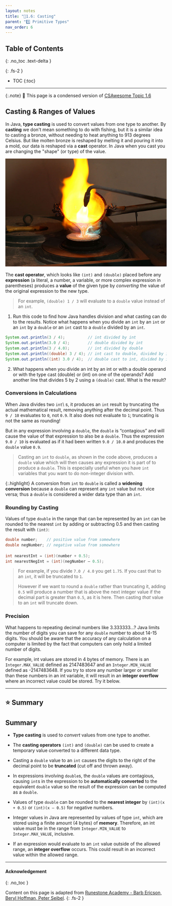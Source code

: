 ```yaml
---
layout: notes
title: "📓1.6: Casting" 
parent: "1️⃣ Primitive Types"
nav_order: 6
---
```


## Table of Contents
{: .no_toc .text-delta }

{: .fs-2 }
- TOC
{:toc}

---

{:.note}
📖 This page is a condensed version of [CSAwesome Topic 1.6](https://runestone.academy/ns/books/published/csawesome/Unit1-Getting-Started/topic-1-6-casting.html?mode=browsing)


## Casting & Ranges of Values

In Java, **type casting** is used to convert values from one type to another. By
**casting** we don't mean something to do with fishing, but it is a similar idea
to casting a bronze, without needing to heat anything to 913 degrees Celsius.
But like molten bronze is reshaped by melting it and pouring it into a mold, our
data is reshaped via a **cast** operator. In Java when you cast you are changing
the "shape" (or type) of the value.

![image](bronze-casting.jpg)

The **cast operator**, which looks like ``(int)`` and ``(double)`` placed before
any **expression** (a literal, a number, a variable, or more complex expression in
parentheses) produces a **value** of the given type by _converting_ the value of the
original expression to the new type.

> For example, ``(double) 1 / 3`` will evaluate to a ``double`` value instead of an
``int``. 

<div class="task" markdown="1">

1. Run this code to find how Java handles division and what casting can do
to the results. Notice what happens when you divide an ``int`` by an ``int`` or
an ``int`` by a ``double`` or an ``int`` cast to a ``double`` divided by an
``int``.

```java
System.out.println(3 / 4);          // int divided by int
System.out.println(3.0 / 4);        // double divided by int
System.out.println(3 / 4.0);        // int divided by double
System.out.println((double) 3 / 4); // int cast to double, divided by int
System.out.println((int) 3.0 / 4);  // double cast to int, divided by int
```

2. What happens when you divide an int by an int or with a double operand or with the type cast (double) or (int) on one of the operands? Add another line that divides 5 by 2 using a `(double)` cast. What is the result?

</div>

### Conversions in Calculations

When Java divides two ``int``\ s, it produces an ``int`` result by truncating
the actual mathematical result, removing anything after the decimal point. Thus
``9 / 10`` evaluates to ``0``, not ``0.9``. It also does not evaluate to ``1``;
truncating is not the same as rounding!

But in any expression involving a ``double``, the ``double`` is “contagious” and
will cause the value of that expression to also be a ``double``. Thus the
expression ``9.0 / 10`` is evaluated as if it had been written ``9.0 / 10.0`` and
produces the ``double`` value ``0.9``.

> Casting an ``int`` to ``double``, as shown in the code above, produces a
``double`` value which will then causes any expression it is part of to produce
a ``double``. This is especially useful when you have ``int`` variables that
you want to do non-integer division with.

{:.highlight}
A conversion from ``int`` to ``double`` is called a **widening conversion**
because a ``double`` can represent any ``int`` value but not vice versa; thus a
``double`` is considered a wider data type than an ``int``.

### Rounding by Casting

Values of type ``double`` in the range that can be represented by an ``int`` can
be rounded to the nearest ``int`` by adding or subtracting 0.5 and then casting
the result with ``(int)``:

```java
double number;    // positive value from somewhere
double negNumber; // negative value from somewhere

int nearestInt = (int)(number + 0.5);
int nearestNegInt = (int)(negNumber – 0.5);
```

> For example, if you divide ``7.0 / 4.0`` you get ``1.75``. If you cast that to
an ``int``, it will be truncated to ``1``.
> 
> However if we want to round a ``double`` rather than truncating it, adding ``0.5`` will produce a number that
is above the next integer value if the decimal part is greater than ``0.5``, as
it is here. Then casting *that* value to an ``int`` will truncate down.

### Precision

What happens to repeating decimal numbers like 3.333333...?  Java limits the number of digits you can save for any ``double`` number to about 14-15 digits. You should be aware that the accuracy of any calculation on a computer is limited by the fact that computers can only hold a limited number of digits.

For example, int values are stored in 4 bytes of memory. There is an
``Integer.MAX_VALUE`` defined as 2147483647 and an ``Integer.MIN_VALUE`` defined
as -2147483648. If you try to store any number larger or smaller than these
numbers in an int variable, it will result in an **integer overflow** where an
incorrect value could be stored. Try it below.

---

## ⭐️ Summary

Summary
-------------------

- **Type casting** is used to _convert_ values from one type to another.

- The **casting operators** ``(int)`` and ``(double)`` can be used to create a
  temporary value converted to a different data type.

- Casting a ``double`` value to an ``int`` causes the digits to the right of the
  decimal point to be **truncated** (cut off and thrown away).

- In expressions involving ``double``s, the ``double`` values are contagious,
  causing ``int``s in the expression to be **automatically converted** to the
  equivalent ``double`` value so the result of the expression can be computed as
  a ``double``.

- Values of type ``double`` can be rounded to the **nearest integer** by `(int)(x +
  0.5)` or `(int)(x – 0.5)` for negative numbers.

- Integer values in Java are represented by values of type ``int``, which are
  stored using a finite amount (4 bytes) of **memory**. Therefore, an int value must
  be in the range from ``Integer.MIN_VALUE`` to ``Integer.MAX_VALUE``,
  inclusive.

- If an expression would evaluate to an `int` value outside of the allowed range,
  an **integer overflow** occurs. This could result in an incorrect value within the
  allowed range.
  
---

#### Acknowledgement
{: .no_toc }

Content on this page is adapted from [Runestone Academy - Barb Ericson, Beryl Hoffman, Peter Seibel](https://runestone.academy/ns/books/published/csawesome/index.html?mode=browsing).
{: .fs-2 }

